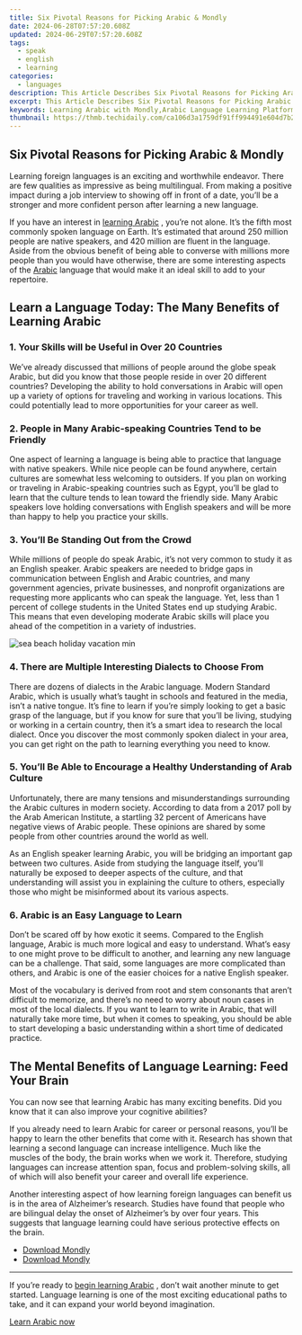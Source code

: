 ```yaml
---
title: Six Pivotal Reasons for Picking Arabic & Mondly
date: 2024-06-28T07:57:20.608Z
updated: 2024-06-29T07:57:20.608Z
tags:
  - speak
  - english
  - learning
categories:
  - languages
description: This Article Describes Six Pivotal Reasons for Picking Arabic & Mondly
excerpt: This Article Describes Six Pivotal Reasons for Picking Arabic & Mondly
keywords: Learning Arabic with Mondly,Arabic Language Learning Platforms,Benefits of Using Mondly for Arabic,Why Choose Arabic with Mondly,Arabic Language App Comparison,Effective Strategies in Learning Arabic with Mondly,Arabic Language Proficiency Through Mondly
thumbnail: https://thmb.techidaily.com/ca106d3a1759df91ff994491e604d7b2503de3936ded446ac4b42dea9ea4d4d9.jpg
---
```


## Six Pivotal Reasons for Picking Arabic & Mondly

 Learning foreign languages is an exciting and worthwhile endeavor. There are few qualities as impressive as being multilingual. From making a positive impact during a job interview to showing off in front of a date, you’ll be a stronger and more confident person after learning a new language.

 If you have an interest in [learning Arabic](https://shop.mondly.com/affiliate.php?ACCOUNT=ATISTUDI&AFFILIATE=108875&PATH=https://www.mondly.com?AFFILIATE=108875) , you’re not alone. It’s the fifth most commonly spoken language on Earth. It’s estimated that around 250 million people are native speakers, and 420 million are fluent in the language. Aside from the obvious benefit of being able to converse with millions more people than you would have otherwise, there are some interesting aspects of the [Arabic](https://shop.mondly.com/affiliate.php?ACCOUNT=ATISTUDI&AFFILIATE=108875&PATH=https://www.mondly.com?AFFILIATE=108875) language that would make it an ideal skill to add to your repertoire.

## Learn a Language Today: The Many Benefits of Learning Arabic

### 1\. Your Skills will be Useful in Over 20 Countries

 We’ve already discussed that millions of people around the globe speak Arabic, but did you know that those people reside in over 20 different countries? Developing the ability to hold conversations in Arabic will open up a variety of options for traveling and working in various locations. This could potentially lead to more opportunities for your career as well.

### 2\. People in Many Arabic-speaking Countries Tend to be Friendly

 One aspect of learning a language is being able to practice that language with native speakers. While nice people can be found anywhere, certain cultures are somewhat less welcoming to outsiders. If you plan on working or traveling in Arabic-speaking countries such as Egypt, you’ll be glad to learn that the culture tends to lean toward the friendly side. Many Arabic speakers love holding conversations with English speakers and will be more than happy to help you practice your skills.

### 3\. You’ll Be Standing Out from the Crowd

 While millions of people do speak Arabic, it’s not very common to study it as an English speaker. Arabic speakers are needed to bridge gaps in communication between English and Arabic countries, and many government agencies, private businesses, and nonprofit organizations are requesting more applicants who can speak the language. Yet, less than 1 percent of college students in the United States end up studying Arabic. This means that even developing moderate Arabic skills will place you ahead of the competition in a variety of industries.

![sea beach holiday vacation min](https://edge.mondly.com/blog/wp-content/uploads/2018/01/sea-beach-holiday-vacation-min.jpg "6 Exciting Reasons To Learn Arabic 2")

### 4\. There are Multiple Interesting Dialects to Choose From

 There are dozens of dialects in the Arabic language. Modern Standard Arabic, which is usually what’s taught in schools and featured in the media, isn’t a native tongue. It’s fine to learn if you’re simply looking to get a basic grasp of the language, but if you know for sure that you’ll be living, studying or working in a certain country, then it’s a smart idea to research the local dialect. Once you discover the most commonly spoken dialect in your area, you can get right on the path to learning everything you need to know.

### 5\. You’ll Be Able to Encourage a Healthy Understanding of Arab Culture

 Unfortunately, there are many tensions and misunderstandings surrounding the Arabic cultures in modern society. According to data from a 2017 poll by the Arab American Institute, a startling 32 percent of Americans have negative views of Arabic people. These opinions are shared by some people from other countries around the world as well.

 As an English speaker learning Arabic, you will be bridging an important gap between two cultures. Aside from studying the language itself, you’ll naturally be exposed to deeper aspects of the culture, and that understanding will assist you in explaining the culture to others, especially those who might be misinformed about its various aspects.

### 6\. Arabic is an Easy Language to Learn

 Don’t be scared off by how exotic it seems. Compared to the English language, Arabic is much more logical and easy to understand. What’s easy to one might prove to be difficult to another, and learning any new language can be a challenge. That said, some languages are more complicated than others, and Arabic is one of the easier choices for a native English speaker.

 Most of the vocabulary is derived from root and stem consonants that aren’t difficult to memorize, and there’s no need to worry about noun cases in most of the local dialects. If you want to learn to write in Arabic, that will naturally take more time, but when it comes to speaking, you should be able to start developing a basic understanding within a short time of dedicated practice.

## The Mental Benefits of Language Learning: Feed Your Brain

 You can now see that learning Arabic has many exciting benefits. Did you know that it can also improve your cognitive abilities?

 If you already need to learn Arabic for career or personal reasons, you’ll be happy to learn the other benefits that come with it. Research has shown that learning a second language can increase intelligence. Much like the muscles of the body, the brain works when we work it. Therefore, studying languages can increase attention span, focus and problem-solving skills, all of which will also benefit your career and overall life experience.

 Another interesting aspect of how learning foreign languages can benefit us is in the area of Alzheimer’s research. Studies have found that people who are bilingual delay the onset of Alzheimer’s by over four years. This suggests that language learning could have serious protective effects on the brain.

* [Download Mondly](https://www.facebook.com/sharer/sharer.php?u=https%3A%2F%2Fwww.mondly.com%2Fblog%2F6-reasons-learn-arabic%2F&t=6+Exciting+Reasons+to+Learn+Arabic "Share on Facebook")
* [Download Mondly](https://shop.mondly.com/affiliate.php?ACCOUNT=ATISTUDI&AFFILIATE=108875&PATH=https://www.mondly.com?AFFILIATE=108875)

---

 If you’re ready to [begin learning Arabic](https://shop.mondly.com/affiliate.php?ACCOUNT=ATISTUDI&AFFILIATE=108875&PATH=https://www.mondly.com?AFFILIATE=108875) , don’t wait another minute to get started. Language learning is one of the most exciting educational paths to take, and it can expand your world beyond imagination.

[Learn Arabic now](https://adjt.mondly.com/5ixfg4k?campaign=blog-post-id-913&fallback=https%3A%2F%2Fapp.mondly.com%3Futm%5Fmedium%3Dblog%5Fblog-post-id-913%26utm%5Fsource%3Dblog-post-id-913&redirect%5Fmacos=https%3A%2F%2Fapp.mondly.com%3Futm%5Fmedium%3Dblog%5Fblog-post-id-913%26utm%5Fsource%3Dblog-post-id-913&redirect%5Fandroid=https%3A%2F%2Fplay.google.com%2Fstore%2Fapps%2Fdetails%3Fid%3Dcom.atistudios.mondly.languages%3Futm%5Fmedium%3Dblog%5Fblog-post-id-913%26utm%5Fsource%3Dblog-post-id-913&redirect%5Fios=https%3A%2F%2Fapps.apple.com%2Fapp%2Fapple-store%2Fid987873536%3Fpt%3D78954800%26ct%3Dblog-post-id-913%26mt%3D8 "Learn Arabic now")

<ins class="adsbygoogle"
     style="display:block"
     data-ad-format="autorelaxed"
     data-ad-client="ca-pub-7571918770474297"
     data-ad-slot="1223367746"></ins>



<ins class="adsbygoogle"
     style="display:block"
     data-ad-client="ca-pub-7571918770474297"
     data-ad-slot="8358498916"
     data-ad-format="auto"
     data-full-width-responsive="true"></ins>



